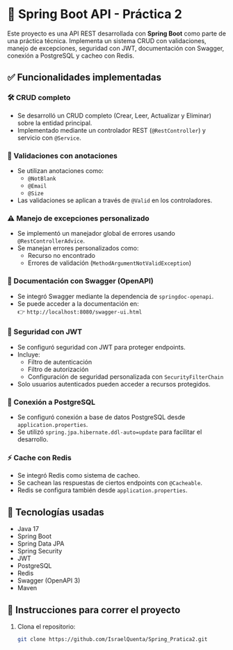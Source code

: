 # 🧩 Spring Boot API - Práctica 2

Este proyecto es una API REST desarrollada con **Spring Boot** como parte de una práctica técnica. Implementa un sistema CRUD con validaciones, manejo de excepciones, seguridad con JWT, documentación con Swagger, conexión a PostgreSQL y cacheo con Redis.

## ✅ Funcionalidades implementadas

### 🛠️ CRUD completo
- Se desarrolló un CRUD completo (Crear, Leer, Actualizar y Eliminar) sobre la entidad principal.
- Implementado mediante un controlador REST (`@RestController`) y servicio con `@Service`.

### 🧪 Validaciones con anotaciones
- Se utilizan anotaciones como:
  - `@NotBlank`
  - `@Email`
  - `@Size`
- Las validaciones se aplican a través de `@Valid` en los controladores.

### ⚠️ Manejo de excepciones personalizado
- Se implementó un manejador global de errores usando `@RestControllerAdvice`.
- Se manejan errores personalizados como:
  - Recurso no encontrado
  - Errores de validación (`MethodArgumentNotValidException`)

### 📖 Documentación con Swagger (OpenAPI)
- Se integró Swagger mediante la dependencia de `springdoc-openapi`.
- Se puede acceder a la documentación en:  
  👉 `http://localhost:8080/swagger-ui.html`

### 🔐 Seguridad con JWT
- Se configuró seguridad con JWT para proteger endpoints.
- Incluye:
  - Filtro de autenticación
  - Filtro de autorización
  - Configuración de seguridad personalizada con `SecurityFilterChain`
- Solo usuarios autenticados pueden acceder a recursos protegidos.

### 🐘 Conexión a PostgreSQL
- Se configuró conexión a base de datos PostgreSQL desde `application.properties`.
- Se utilizó `spring.jpa.hibernate.ddl-auto=update` para facilitar el desarrollo.

### ⚡ Cache con Redis
- Se integró Redis como sistema de cacheo.
- Se cachean las respuestas de ciertos endpoints con `@Cacheable`.
- Redis se configura también desde `application.properties`.

## 🔧 Tecnologías usadas

- Java 17
- Spring Boot
- Spring Data JPA
- Spring Security
- JWT
- PostgreSQL
- Redis
- Swagger (OpenAPI 3)
- Maven

## 🚀 Instrucciones para correr el proyecto

1. Clona el repositorio:
   ```bash
   git clone https://github.com/IsraelQuenta/Spring_Pratica2.git
